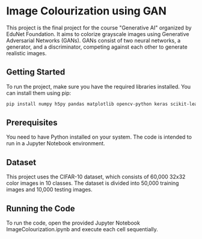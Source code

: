 # Image Colourization using GAN

This project is the final project for the course "Generative AI" organized by EduNet Foundation. It aims to colorize grayscale images using Generative Adversarial Networks (GANs). GANs consist of two neural networks, a generator, and a discriminator, competing against each other to generate realistic images. 

## Getting Started

To run the project, make sure you have the required libraries installed. You can install them using pip:

```bash
pip install numpy h5py pandas matplotlib opencv-python keras scikit-learn
```

## Prerequisites

You need to have Python installed on your system. The code is intended to run in a Jupyter Notebook environment.

## Dataset

This project uses the CIFAR-10 dataset, which consists of 60,000 32x32 color images in 10 classes. The dataset is divided into 50,000 training images and 10,000 testing images.

## Running the Code

To run the code, open the provided Jupyter Notebook ImageColourization.ipynb and execute each cell sequentially.
